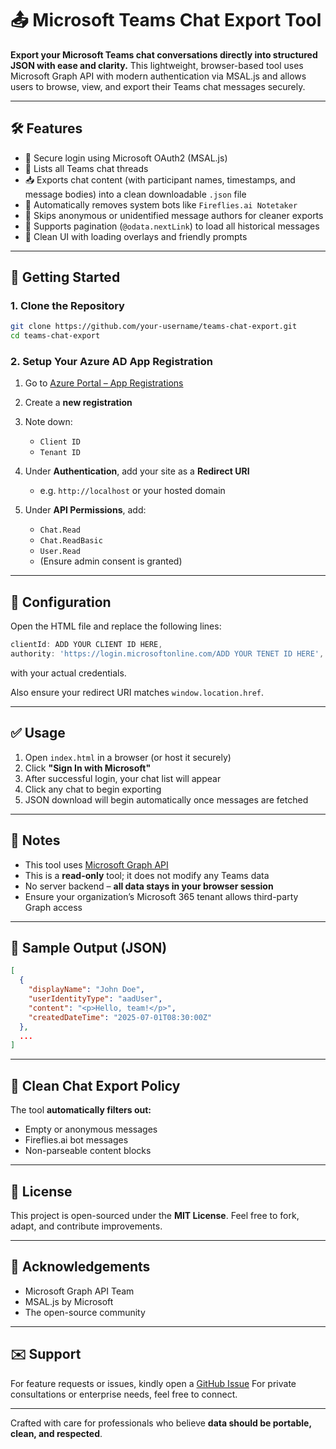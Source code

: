 # 📤 Microsoft Teams Chat Export Tool

**Export your Microsoft Teams chat conversations directly into structured JSON with ease and clarity.**
This lightweight, browser-based tool uses Microsoft Graph API with modern authentication via MSAL.js and allows users to browse, view, and export their Teams chat messages securely.

---

## 🛠 Features

* 🔐 Secure login using Microsoft OAuth2 (MSAL.js)
* 📂 Lists all Teams chat threads
* 📥 Exports chat content (with participant names, timestamps, and message bodies) into a clean downloadable `.json` file
* 🧹 Automatically removes system bots like `Fireflies.ai Notetaker`
* 🚫 Skips anonymous or unidentified message authors for cleaner exports
* 🔁 Supports pagination (`@odata.nextLink`) to load all historical messages
* 🎯 Clean UI with loading overlays and friendly prompts

---

## 🚀 Getting Started

### 1. **Clone the Repository**

```bash
git clone https://github.com/your-username/teams-chat-export.git
cd teams-chat-export
```

### 2. **Setup Your Azure AD App Registration**

1. Go to [Azure Portal – App Registrations](https://portal.azure.com/#blade/Microsoft_AAD_RegisteredApps)
2. Create a **new registration**
3. Note down:

   * `Client ID`
   * `Tenant ID`
4. Under **Authentication**, add your site as a **Redirect URI**

   * e.g. `http://localhost` or your hosted domain
5. Under **API Permissions**, add:

   * `Chat.Read`
   * `Chat.ReadBasic`
   * `User.Read`
   * (Ensure admin consent is granted)

---

## 🧾 Configuration

Open the HTML file and replace the following lines:

```js
clientId: ADD YOUR CLIENT ID HERE,
authority: 'https://login.microsoftonline.com/ADD YOUR TENET ID HERE',
```

with your actual credentials.

Also ensure your redirect URI matches `window.location.href`.

---

## ✅ Usage

1. Open `index.html` in a browser (or host it securely)
2. Click **"Sign In with Microsoft"**
3. After successful login, your chat list will appear
4. Click any chat to begin exporting
5. JSON download will begin automatically once messages are fetched

---

## 📎 Notes

* This tool uses [Microsoft Graph API](https://learn.microsoft.com/en-us/graph/api/resources/chatmessage?view=graph-rest-1.0)
* This is a **read-only** tool; it does not modify any Teams data
* No server backend – **all data stays in your browser session**
* Ensure your organization’s Microsoft 365 tenant allows third-party Graph access

---

## 📁 Sample Output (JSON)

```json
[
  {
    "displayName": "John Doe",
    "userIdentityType": "aadUser",
    "content": "<p>Hello, team!</p>",
    "createdDateTime": "2025-07-01T08:30:00Z"
  },
  ...
]
```

---

## 🧼 Clean Chat Export Policy

The tool **automatically filters out:**

* Empty or anonymous messages
* Fireflies.ai bot messages
* Non-parseable content blocks

---

## 📜 License

This project is open-sourced under the **MIT License**.
Feel free to fork, adapt, and contribute improvements.

---

## 🙏 Acknowledgements

* Microsoft Graph API Team
* MSAL.js by Microsoft
* The open-source community

---

## ✉️ Support

For feature requests or issues, kindly open a [GitHub Issue](https://github.com/your-username/teams-chat-export/issues)
For private consultations or enterprise needs, feel free to connect.

---

Crafted with care for professionals who believe **data should be portable, clean, and respected**.
